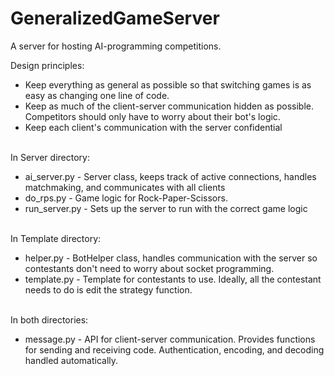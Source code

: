 # GeneralizedGameServer
<p>A server for hosting AI-programming competitions.</p>

Design principles:
<ul>
    <li>Keep everything as general as possible so that switching games is as easy as changing one line of code.</li>
    <li>Keep as much of the client-server communication hidden as possible. Competitors should only have to worry about their bot's logic.</li>
    <li>Keep each client's communication with the server confidential</li>
</ul>
<br>
In Server directory:
<ul>
    <li>ai_server.py - Server class, keeps track of active connections, handles matchmaking, and communicates with all clients</li>
    <li>do_rps.py - Game logic for Rock-Paper-Scissors.</li>
    <li>run_server.py - Sets up the server to run with the correct game logic</li>
</ul>
<br>
In Template directory:
<ul>
    <li>helper.py - BotHelper class, handles communication with the server so contestants don't need to worry about socket programming.</li>
    <li>template.py - Template for contestants to use. Ideally, all the contestant needs to do is edit the strategy function.</li>
</ul>
<br>
In both directories:
<ul>
    <li>message.py - API for client-server communication. Provides functions for sending and receiving code. Authentication, encoding, and decoding handled automatically.</li>
</ul>
